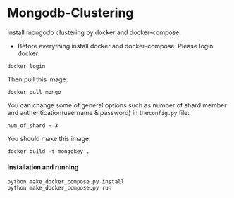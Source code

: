# Mongodb-Clustering
Install mongodb clustering by docker and docker-compose.

* Before everything install docker and docker-compose:
Please login docker:
```
docker login
```
Then pull this image:
```
docker pull mongo
```

You can change some of general options such as number of shard member and authentication(username & password) in the`config.py` file:
```
num_of_shard = 3
```
You should make this image:
```
docker build -t mongokey .
```

#### Installation and running
```
python make_docker_compose.py install
python make_docker_compose.py run
```

